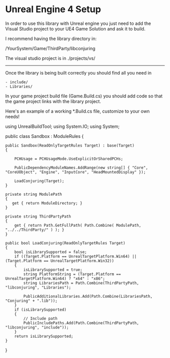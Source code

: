Unreal Engine 4 Setup
=====================

In order to use this library with Unreal engine you just need to add the Visual Studio
project to your UE4 Game Solution and ask it to build.

I recommend having the library directory in:

/YourSystem/Game/ThirdParty/libconjuring

The visual studio project is in ./projects/vs/


------------------------------------------------------

Once the library is being built correctly you should find all you need in

	- include/ 
	- Libraries/

In your game project build file (Game.Build.cs) you should add code so that the
game project links with the library project.

Here's an example of a working *.Build.cs file, customize to your own needs!


using UnrealBuildTool;
using System.IO;
using System;

public class Sandbox : ModuleRules
{

	public Sandbox(ReadOnlyTargetRules Target) : base(Target)
	{
        
		PCHUsage = PCHUsageMode.UseExplicitOrSharedPCHs;

		PublicDependencyModuleNames.AddRange(new string[] { "Core", "CoreUObject", "Engine", "InputCore", "HeadMountedDisplay" });

        LoadConjuring(Target);
    }

	private string ModulePath
   	{
       get { return ModuleDirectory; }
   	}

   	private string ThirdPartyPath
  	{
   	    get { return Path.GetFullPath( Path.Combine( ModulePath, "../../ThirdParty/" ) ); }
   	}

    public bool LoadConjuring(ReadOnlyTargetRules Target)
    {
        bool isLibrarySupported = false;
        if ((Target.Platform == UnrealTargetPlatform.Win64) || (Target.Platform == UnrealTargetPlatform.Win32))
        {
            isLibrarySupported = true;
            string PlatformString = (Target.Platform == UnrealTargetPlatform.Win64) ? "x64" : "x86";
            string LibrariesPath = Path.Combine(ThirdPartyPath, "libconjuring", "Libraries");
            
            PublicAdditionalLibraries.Add(Path.Combine(LibrariesPath, "Conjuring" + ".lib"));
        }
        if (isLibrarySupported)
        {
            // Include path
            PublicIncludePaths.Add(Path.Combine(ThirdPartyPath, "libconjuring", "include"));
        }
        return isLibrarySupported;
    }
}
